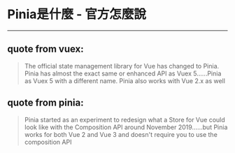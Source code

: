 <h1>Pinia是什麼 - 官方怎麼說</h1>
<hr>
<div>
  <div class="mt-2">
   <h2>quote from vuex:</h2>
  </div>
  <div class="mt-2">
    <blockquote cite="https://vuex.vuejs.org">
     The official state management library for Vue has changed to Pinia. Pinia has almost the exact same or enhanced API as Vuex 5......Pinia as Vuex 5 with a different name. Pinia also works with Vue 2.x as well
    </blockquote>
  </div>
</div>

<div class="mt-5">
  <div class="mt-2">
   <h2>quote from pinia:</h2>
  </div>
  <div class="mt-2">
    <blockquote cite="https://pinia.vuejs.org/introduction.html">
     Pinia started as an experiment to redesign what a Store for Vue could look like with the Composition API around November 2019......but Pinia works for both Vue 2 and Vue 3 and doesn't require you to use the composition API
    </blockquote>
  </div>
</div>